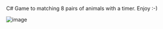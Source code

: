 C# Game to matching 8 pairs of animals with a timer. Enjoy :-)

![image](https://github.com/PiotrStus/MatchGame/assets/158161675/26d66b85-ebab-4baa-a323-1bb3ece4b6a3)
